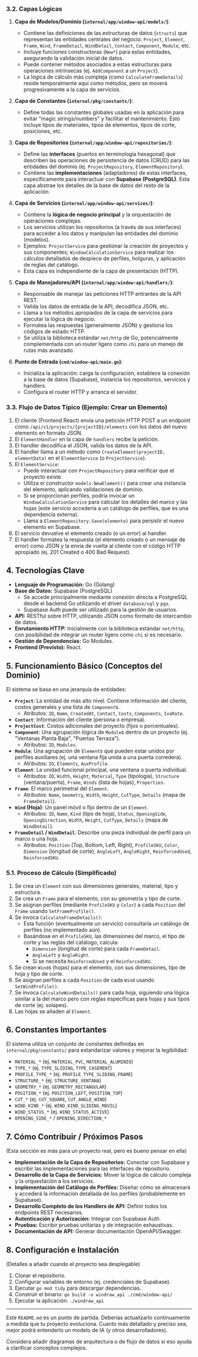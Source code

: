 
### 3.2. Capas Lógicas

1.  **Capa de Modelos/Dominio (`internal/app/window-api/models/`)**:
    *   Contiene las definiciones de las estructuras de datos (`structs`) que representan las entidades centrales del negocio: `Project`, `Element`, `Frame`, `Wind`, `FrameDetail`, `WindDetail`, `Contact`, `Component`, `Module`, etc.
    *   Incluye funciones constructoras (`New*`) para estas entidades, asegurando la validación inicial de datos.
    *   Puede contener métodos asociados a estas estructuras para operaciones intrínsecas (ej. `AddComponent` a un `Project`).
    *   La lógica de cálculo más compleja (como `CalculateFrameDetails`) reside temporalmente aquí como métodos, pero se moverá progresivamente a la capa de servicios.

2.  **Capa de Constantes (`internal/pkg/constants/`)**:
    *   Define todas las constantes globales usadas en la aplicación para evitar "magic strings/numbers" y facilitar el mantenimiento. Esto incluye tipos de materiales, tipos de elementos, tipos de corte, posiciones, etc.

3.  **Capa de Repositorios (`internal/app/window-api/repositories/`)**:
    *   Define las **interfaces** (puertos en terminología hexagonal) que describen las operaciones de persistencia de datos (CRUD) para las entidades del dominio (ej. `ProjectRepository`, `ElementRepository`).
    *   Contiene las **implementaciones** (adaptadores) de estas interfaces, específicamente para interactuar con **Supabase (PostgreSQL)**. Esta capa abstrae los detalles de la base de datos del resto de la aplicación.

4.  **Capa de Servicios (`internal/app/window-api/services/`)**:
    *   Contiene la **lógica de negocio principal** y la orquestación de operaciones complejas.
    *   Los servicios utilizan los repositorios (a través de sus interfaces) para acceder a los datos y manipulan las entidades del dominio (modelos).
    *   Ejemplos: `ProjectService` para gestionar la creación de proyectos y sus componentes; `WindowCalculationService` para realizar los cálculos detallados de despiece de perfiles, holguras, y aplicación de reglas del catálogo.
    *   Esta capa es independiente de la capa de presentación (HTTP).

5.  **Capa de Manejadores/API (`internal/app/window-api/handlers/`)**:
    *   Responsable de manejar las peticiones HTTP entrantes de la API REST.
    *   Valida los datos de entrada de la API, decodifica JSON, etc.
    *   Llama a los métodos apropiados de la capa de servicios para ejecutar la lógica de negocio.
    *   Formatea las respuestas (generalmente JSON) y gestiona los códigos de estado HTTP.
    *   Se utiliza la biblioteca estándar `net/http` de Go, potencialmente complementada con un router ligero como `chi` para un manejo de rutas más avanzado.

6.  **Punto de Entrada (`cmd/window-api/main.go`)**:
    *   Inicializa la aplicación: carga la configuración, establece la conexión a la base de datos (Supabase), instancia los repositorios, servicios y handlers.
    *   Configura el router HTTP y arranca el servidor.

### 3.3. Flujo de Datos Típico (Ejemplo: Crear un Elemento)

1.  El cliente (Frontend React) envía una petición HTTP POST a un endpoint como `/api/v1/projects/{projectID}/elements` con los datos del nuevo elemento en formato JSON.
2.  El `ElementHandler` en la capa de `handlers` recibe la petición.
3.  El handler decodifica el JSON, valida los datos de la API.
4.  El handler llama a un método como `CreateElement(projectID, elementData)` en el `ElementService` (o `ProjectService`).
5.  El `ElementService`:
    *   Puede interactuar con `ProjectRepository` para verificar que el proyecto existe.
    *   Utiliza el constructor `models.NewElement()` para crear una instancia del elemento, aplicando validaciones de dominio.
    *   Si se proporcionan perfiles, podría invocar un `WindowCalculationService` para calcular los detalles del marco y las hojas (este servicio accedería a un catálogo de perfiles, que es una dependencia externa).
    *   Llama a `ElementRepository.Save(elemento)` para persistir el nuevo elemento en Supabase.
6.  El servicio devuelve el elemento creado (o un error) al handler.
7.  El handler formatea la respuesta (el elemento creado o un mensaje de error) como JSON y la envía de vuelta al cliente con el código HTTP apropiado (ej. 201 Created o 400 Bad Request).

## 4. Tecnologías Clave

*   **Lenguaje de Programación:** Go (Golang)
*   **Base de Datos:** Supabase (PostgreSQL)
    *   Se accede principalmente mediante conexión directa a PostgreSQL desde el backend Go utilizando el driver `database/sql` y `pgx`.
    *   Supabase Auth puede ser utilizado para la gestión de usuarios.
*   **API:** RESTful sobre HTTP, utilizando JSON como formato de intercambio de datos.
*   **Enrutamiento HTTP:** Inicialmente con la biblioteca estándar `net/http`, con posibilidad de integrar un router ligero como `chi` si es necesario.
*   **Gestión de Dependencias:** Go Modules.
*   **Frontend (Previsto):** React.

## 5. Funcionamiento Básico (Conceptos del Dominio)

El sistema se basa en una jerarquía de entidades:

*   **`Project`**: La entidad de más alto nivel. Contiene información del cliente, costos generales y una lista de `Component`s.
    *   Atributos: `ID`, `Name`, `CreatedAt`, `Contact`, `Costs`, `Components`, `IvaRate`.
*   **`Contact`**: Información del cliente (persona o empresa).
*   **`ProjectCost`**: Costos adicionales del proyecto (fijos o porcentuales).
*   **`Component`**: Una agrupación lógica de `Module`s dentro de un proyecto (ej. "Ventanas Planta Baja", "Puertas Terraza").
    *   Atributos: `ID`, `Modules`.
*   **`Module`**: Una agrupación de `Element`s que pueden estar unidos por perfiles auxiliares (ej. una ventana fija unida a una puerta corredera).
    *   Atributos: `ID`, `Elements`, `AuxProfile`.
*   **`Element`**: La unidad funcional principal, una ventana o puerta individual.
    *   Atributos: `ID`, `Width`, `Height`, `Material`, `Type` (tipología), `Structure` (ventana/puerta), `Frame`, `Winds` (lista de hojas), `Properties`.
*   **`Frame`**: El marco perimetral del `Element`.
    *   Atributos: `Name`, `Geometry`, `Width`, `Height`, `CutType`, `Details` (mapa de `FrameDetail`).
*   **`Wind` (Hoja)**: Un panel móvil o fijo dentro de un `Element`.
    *   Atributos: `ID`, `Name`, `Kind` (tipo de hoja), `Status`, `OpeningSide`, `OpeningDirection`, `Width`, `Height`, `CutType`, `Details` (mapa de `WindDetail`).
*   **`FrameDetail` / `WindDetail`**: Describe una pieza individual de perfil para un marco o una hoja.
    *   Atributos: `Position` (Top, Bottom, Left, Right), `ProfileSKU`, `Color`, `Dimension` (longitud de corte), `AngleLeft`, `AngleRight`, `ReinforcedUsed`, `ReinforcedSKU`.

### 5.1. Proceso de Cálculo (Simplificado)

1.  Se crea un `Element` con sus dimensiones generales, material, tipo y estructura.
2.  Se crea un `Frame` para el elemento, con su geometría y tipo de corte.
3.  Se asignan perfiles (mediante `ProfileSKU` y `Color`) a cada `Position` del `Frame` usando `SetFrameProfile()`.
4.  Se invoca `CalculateFrameDetails()`:
    *   Esta función (eventualmente un servicio) consultaría un catálogo de perfiles (no implementado aún).
    *   Basándose en el `ProfileSKU`, las dimensiones del marco, el tipo de corte y las reglas del catálogo, calcula:
        *   `Dimension` (longitud de corte) para cada `FrameDetail`.
        *   `AngleLeft` y `AngleRight`.
        *   Si se necesita `ReinforcedUsed` y el `ReinforcedSKU`.
5.  Se crean `Wind`s (hojas) para el elemento, con sus dimensiones, tipo de hoja y tipo de corte.
6.  Se asignan perfiles a cada `Position` de cada `Wind` usando `SetWindProfile()`.
7.  Se invoca `CalculateWindDetails()` para cada hoja, siguiendo una lógica similar a la del marco pero con reglas específicas para hojas y sus tipos de corte (ej. solapes).
8.  Las hojas se añaden al `Element`.

## 6. Constantes Importantes

El sistema utiliza un conjunto de constantes definidas en `internal/pkg/constants/` para estandarizar valores y mejorar la legibilidad:

*   `MATERIAL_*` (ej. `MATERIAL_PVC`, `MATERIAL_ALUMINIO`)
*   `TYPE_*` (ej. `TYPE_SLIDING`, `TYPE_CASEMENT`)
*   `PROFILE_TYPE_*` (ej. `PROFILE_TYPE_SLIDING_FRAME`)
*   `STRUCTURE_*` (ej. `STRUCTURE_VENTANA`)
*   `GEOMETRY_*` (ej. `GEOMETRY_RECTANGULAR`)
*   `POSITION_*` (ej. `POSITION_LEFT`, `POSITION_TOP`)
*   `CUT_*` (ej. `CUT_SQUARE`, `CUT_ANGLE_WIND`)
*   `WIND_KIND_*` (ej. `WIND_KIND_SLIDING_MOVIL`)
*   `WIND_STATUS_*` (ej. `WIND_STATUS_ACTIVE`)
*   `OPENING_SIDE_*` / `OPENING_DIRECTION_*`

## 7. Cómo Contribuir / Próximos Pasos

(Esta sección es más para un proyecto real, pero es bueno pensar en ella)

*   **Implementación de la Capa de Repositorios:** Conectar con Supabase y escribir las implementaciones para las interfaces de repositorio.
*   **Desarrollo de la Capa de Servicios:** Mover la lógica de cálculo compleja y la orquestación a los servicios.
*   **Implementación del Catálogo de Perfiles:** Diseñar cómo se almacenará y accederá la información detallada de los perfiles (probablemente en Supabase).
*   **Desarrollo Completo de los Handlers de API:** Definir todos los endpoints REST necesarios.
*   **Autenticación y Autorización:** Integrar con Supabase Auth.
*   **Pruebas:** Escribir pruebas unitarias y de integración exhaustivas.
*   **Documentación de API:** Generar documentación OpenAPI/Swagger.

## 8. Configuración e Instalación

(Detalles a añadir cuando el proyecto sea desplegable)

1.  Clonar el repositorio.
2.  Configurar variables de entorno (ej. credenciales de Supabase).
3.  Ejecutar `go mod tidy` para descargar dependencias.
4.  Construir el binario: `go build -o windraw_api ./cmd/window-api/`
5.  Ejecutar la aplicación: `./windraw_api`

---

Este `README.md` es un punto de partida. Deberías actualizarlo continuamente a medida que tu proyecto evoluciona. Cuanto más detallado y preciso sea, mejor podrá entenderlo un modelo de IA (y otros desarrolladores).

Considera añadir diagramas de arquitectura o de flujo de datos si eso ayuda a clarificar conceptos complejos.